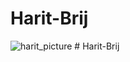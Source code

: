 # Harit-Brij
![harit_picture](https://user-images.githubusercontent.com/80831951/166194618-e0b18e4e-c76a-4a86-b458-42b4baab27d9.png)
#   H a r i t - B r i j  
 